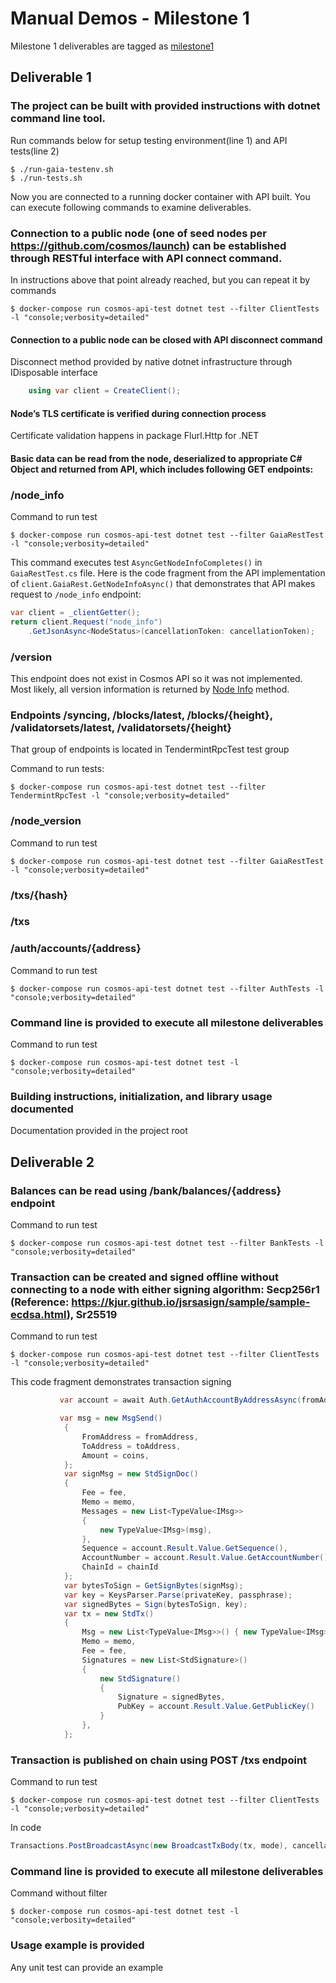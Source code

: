 # Manual Demos - Milestone 1

Milestone 1 deliverables are tagged as [milestone1](https://github.com/usetech-llc/cosmos_api_dotnet/tree/milestone1)

## Deliverable 1

### The project can be built with provided instructions with dotnet command line tool.

Run commands below for setup testing environment(line 1) and API tests(line 2)
```
$ ./run-gaia-testenv.sh
$ ./run-tests.sh
```

Now you are connected to a running docker container with API built. You can execute following commands to examine deliverables.

### Connection to a public node (one of seed nodes per https://github.com/cosmos/launch) can be established through RESTful interface with API connect command.

In instructions above that point already reached, but you can repeat it by commands

```
$ docker-compose run cosmos-api-test dotnet test --filter ClientTests -l "console;verbosity=detailed"
```

#### Connection to a public node can be closed with API disconnect command

Disconnect method provided by native dotnet infrastructure through IDisposable interface

```csharp
	using var client = CreateClient();
```

#### Node’s TLS certificate is verified during connection process

Certificate validation happens in package Flurl.Http for .NET

#### Basic data can be read from the node, deserialized to appropriate C# Object and returned from API, which includes following GET endpoints:

### /node_info

Command to run test
```
$ docker-compose run cosmos-api-test dotnet test --filter GaiaRestTest -l "console;verbosity=detailed"
```

This command executes test `AsyncGetNodeInfoCompletes()` in `GaiaRestTest.cs` file. 
Here is the code fragment from the API implementation of `client.GaiaRest.GetNodeInfoAsync()` that demonstrates that API makes request to `/node_info` endpoint:
```csharp
var client = _clientGetter();
return client.Request("node_info")
    .GetJsonAsync<NodeStatus>(cancellationToken: cancellationToken);
```

### /version

This endpoint does not exist in Cosmos API so it was not implemented. Most likely, all version information is returned by [Node Info](./README.md#node-info) method.

### Endpoints /syncing, /blocks/latest, /blocks/{height}, /validatorsets/latest, /validatorsets/{height}

That group of endpoints is located in TendermintRpcTest test group

Command to run tests:
```
$ docker-compose run cosmos-api-test dotnet test --filter TendermintRpcTest -l "console;verbosity=detailed"
```

### /node_version

Command to run test
```
$ docker-compose run cosmos-api-test dotnet test --filter GaiaRestTest -l "console;verbosity=detailed"
```

### /txs/{hash}

### /txs

### /auth/accounts/{address}

Command to run test
```
$ docker-compose run cosmos-api-test dotnet test --filter AuthTests -l "console;verbosity=detailed"
```

### Command line is provided to execute all milestone deliverables

Command to run test
```
$ docker-compose run cosmos-api-test dotnet test -l "console;verbosity=detailed"
```

### Building instructions, initialization, and library usage documented

Documentation provided in the project root



## Deliverable 2

### Balances can be read using /bank/balances/{address} endpoint

Command to run test
```
$ docker-compose run cosmos-api-test dotnet test --filter BankTests -l "console;verbosity=detailed"
```

### Transaction can be created and signed offline without connecting to a node with either signing algorithm: Secp256r1 (Reference: https://kjur.github.io/jsrsasign/sample/sample-ecdsa.html), Sr25519

Command to run test
```
$ docker-compose run cosmos-api-test dotnet test --filter ClientTests -l "console;verbosity=detailed"
```

This code fragment demonstrates transaction signing 
```csharp
           var account = await Auth.GetAuthAccountByAddressAsync(fromAddress, cancellationToken);

           var msg = new MsgSend()
            {
                FromAddress = fromAddress,
                ToAddress = toAddress,
                Amount = coins,
            };
            var signMsg = new StdSignDoc()
            {
                Fee = fee,
                Memo = memo,
                Messages = new List<TypeValue<IMsg>>
                {
                    new TypeValue<IMsg>(msg), 
                },
                Sequence = account.Result.Value.GetSequence(),
                AccountNumber = account.Result.Value.GetAccountNumber(),
                ChainId = chainId
            };
            var bytesToSign = GetSignBytes(signMsg);
            var key = KeysParser.Parse(privateKey, passphrase);
            var signedBytes = Sign(bytesToSign, key);
            var tx = new StdTx()
            {
                Msg = new List<TypeValue<IMsg>>() { new TypeValue<IMsg>(msg) },
                Memo = memo,
                Fee = fee,
                Signatures = new List<StdSignature>()
                {
                    new StdSignature()
                    {
                        Signature = signedBytes,
                        PubKey = account.Result.Value.GetPublicKey()
                    }
                },
            };
```

### Transaction is published on chain using POST /txs endpoint

Command to run test
```
$ docker-compose run cosmos-api-test dotnet test --filter ClientTests -l "console;verbosity=detailed"
```

In code 
```csharp
Transactions.PostBroadcastAsync(new BroadcastTxBody(tx, mode), cancellationToken);
```

### Command line is provided to execute all milestone deliverables

Command without filter
```
$ docker-compose run cosmos-api-test dotnet test -l "console;verbosity=detailed"
```

### Usage example is provided

Any unit test can provide an example
